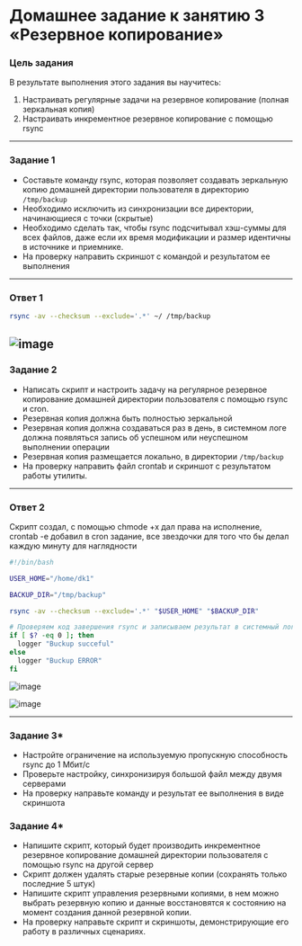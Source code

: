 # Домашнее задание к занятию 3 «Резервное копирование»

### Цель задания
В результате выполнения этого задания вы научитесь:
1. Настраивать регулярные задачи на резервное копирование (полная зеркальная копия)
2. Настраивать инкрементное резервное копирование с помощью rsync

------

### Задание 1
- Составьте команду rsync, которая позволяет создавать зеркальную копию домашней директории пользователя в директорию `/tmp/backup`
- Необходимо исключить из синхронизации все директории, начинающиеся с точки (скрытые)
- Необходимо сделать так, чтобы rsync подсчитывал хэш-суммы для всех файлов, даже если их время модификации и размер идентичны в источнике и приемнике.
- На проверку направить скриншот с командой и результатом ее выполнения
------
### Ответ 1

```bash
rsync -av --checksum --exclude='.*' ~/ /tmp/backup

```
![image](https://github.com/Dk054/studies/assets/139000762/7e284863-0f47-4875-b9ff-6515be524382)
------
### Задание 2
- Написать скрипт и настроить задачу на регулярное резервное копирование домашней директории пользователя с помощью rsync и cron.
- Резервная копия должна быть полностью зеркальной
- Резервная копия должна создаваться раз в день, в системном логе должна появляться запись об успешном или неуспешном выполнении операции
- Резервная копия размещается локально, в директории `/tmp/backup`
- На проверку направить файл crontab и скриншот с результатом работы утилиты.

---
### Ответ 2
Скрипт создал, с помощью chmode +x дал права на исполнение, crontab -e добавил в cron задание, все звездочки для того что бы делал каждую минуту для наглядности

```bash
#!/bin/bash

USER_HOME="/home/dk1"

BACKUP_DIR="/tmp/backup"

rsync -av --checksum --exclude='.*' "$USER_HOME" "$BACKUP_DIR"

# Проверяем код завершения rsync и записываем результат в системный лог
if [ $? -eq 0 ]; then
  logger "Buckup succeful"
else
  logger "Buckup ERROR"
fi
```
![image](https://github.com/Dk054/studies/assets/139000762/bd08884c-f52f-482c-b5f1-f9efae7d6342)

![image](https://github.com/Dk054/studies/assets/139000762/676775c0-a8f5-422b-aa06-4bbbb325791d)



---


### Задание 3*
- Настройте ограничение на используемую пропускную способность rsync до 1 Мбит/c
- Проверьте настройку, синхронизируя большой файл между двумя серверами
- На проверку направьте команду и результат ее выполнения в виде скриншота


### Задание 4*
- Напишите скрипт, который будет производить инкрементное резервное копирование домашней директории пользователя с помощью rsync на другой сервер
- Скрипт должен удалять старые резервные копии (сохранять только последние 5 штук)
- Напишите скрипт управления резервными копиями, в нем можно выбрать резервную копию и данные восстановятся к состоянию на момент создания данной резервной копии.
- На проверку направьте скрипт и скриншоты, демонстрирующие его работу в различных сценариях.
